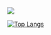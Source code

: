 <img src="https://capsule-render.vercel.app/api?type=waving&color=gradient&customColorList=10&height=300&section=header&text=R.O.G&fontSize=50&fontAlign=50&fontAlignY=40" />

[![Top Langs](https://github-readme-stats.vercel.app/api/top-langs/?username=ROG-SASA)](https://github.com/anuraghazra/github-readme-stats)



<!--
**ROG-SASA/ROG-SASA** is a ✨ _special_ ✨ repository because its `README.md` (this file) appears on your GitHub profile.

- 🔭 I’m currently working on ...
- 🌱 I’m currently learning ...
- 👯 I’m looking to collaborate on ...
- 🤔 I’m looking for help with ...
- 💬 Ask me about ...
- 📫 How to reach me: ...
- 😄 Pronouns: ...
- ⚡ Fun fact: ...
-->
